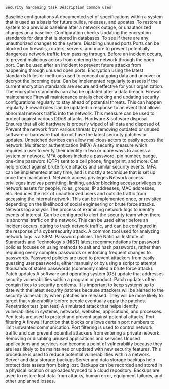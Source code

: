 	Security hardening task	Description	Common uses
Baseline configurations	A documented set of specifications within a system that is used as a basis for future builds, releases, and updates.	To restore a system to a previous baseline after a network outage, or unauthorized changes on a baseline.
Configuration checks	Updating the encryption standards for data that is stored in databases.	To see if there are any unauthorized changes to the system.
Disabling unused ports	Ports can be blocked on firewalls, routers, servers, and more to prevent potentially dangerous network traffic from passing through.	Before an incident occurs, to prevent malicious actors from entering the network through the open port. Can be used after an incident to prevent future attacks from happening through unused open ports.
Encryption using the latest standards	Rules or methods used to conceal outgoing data and uncover or decrypt the incoming data.	Can be implemented regularly to assess if the current encryption standards are secure and effective for your organization. The encryption standards can also be updated after a data breach.
Firewall maintenance	Firewall maintenance entails checking and updating security configurations regularly to stay ahead of potential threats.	This can happen regularly. Firewall rules can be updated in response to an event that allows abnormal network traffic into the network. This measure can be used to protect against various DDoS attacks.
Hardware & software disposal	Ensures that all old hardware is properly wiped of all data and disposed of.	Prevent the network from various threats by removing outdated or unused software or hardware that do not have the latest security patches or updates. Unpatched devices can allow malicious actors to easily access the network.
Multifactor authentication (MFA)	A security measure which requires a user to verify their identity in two or more ways to access a system or network. MFA options include a password, pin number, badge, one-time password (OTP) sent to a cell phone, fingerprint, and more.	Can help protect against brute force attacks and similar security events. MFA can be implemented at any time, and is mostly a technique that is set up once then maintained.
Network access privileges	Network access privileges involves permitting, limiting, and/or blocking access privileges to network assets for people, roles, groups, IP addresses, MAC addresses, etc.	Reduces the risk of unauthorized users and outside traffic from accessing the internal network. This can be implemented once, or revisited depending on the likelihood of social engineering or brute force attacks.
Network log analysis	The process of examining network logs to identify events of interest.	Can be configured to alert the security team when there is abnormal traffic on the network. This can be used either before an incident occurs, during to track network traffic, and can be configured in the response of a cybersecurity attack. A common tool used for analyzing network logs is a SIEM.
Password policies	The National Institute of Standards and Technology's (NIST) latest recommendations for password policies focuses on using methods to salt and hash passwords, rather than requiring overly complex passwords or enforcing frequent changes to passwords.	Password policies are used to prevent attackers from easily guessing user passwords, either manually or by using a script to attempt thousands of stolen passwords (commonly called a brute force attack).
Patch updates	A software and operating system (OS) update that addresses security vulnerabilities within a program or product.	Patch updates often contain fixes to security problems. It is important to keep systems up to date with the latest security patches because attackers will be alerted to the security vulnerability when patches are released. They will be more likely to target that vulnerability before people eventually apply the patches.
Penetration test (pen test)	A simulated attack that helps identify vulnerabilities in systems, networks, websites, applications, and processes.	Pen tests are used to protect and prevent against potential attacks.
Port filtering	A firewall function that blocks or allows certain port numbers to limit unwanted communication.	Port filtering is used to control network traffic and can prevent potential attackers from entering a private network.
Removing or disabling unused applications and services	Unused applications and services can become a point of vulnerability because they are less likely to be maintained or updated with new security features.	This procedure is used to reduce potential vulnerabilities within a network.
Server and data storage backups	Server and data storage backups help protect data assets from being lost. Backups can be recorded and stored in a physical location or uploaded/synced to a cloud repository.	Backups are used to restore lost data from attacks, human error, equipment failures, and other unplanned losses.